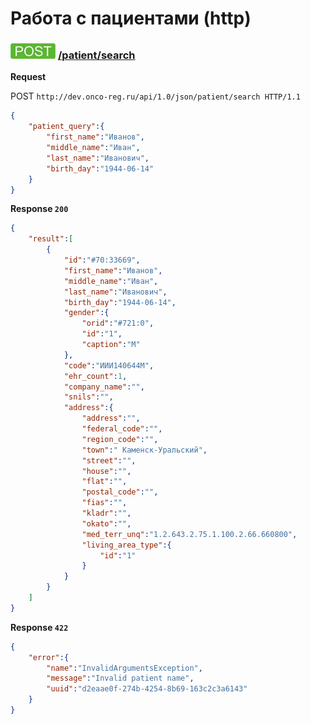 Работа с пациентами (http)
===


### ![POST](../../../../img/post.png) [/patient/search](../../search/index.md)

**Request**

POST `http://dev.onco-reg.ru/api/1.0/json/patient/search HTTP/1.1`
```json
{
    "patient_query":{
        "first_name":"Иванов",
        "middle_name":"Иван",
        "last_name":"Иванович",
        "birth_day":"1944-06-14"
    }
}
```

**Response `200`**
```json
{
    "result":[
        {
            "id":"#70:33669",
            "first_name":"Иванов",
            "middle_name":"Иван",
            "last_name":"Иванович",
            "birth_day":"1944-06-14",
            "gender":{
                "orid":"#721:0",
                "id":"1",
                "caption":"М"
            },
            "code":"ИИИ140644М",
            "ehr_count":1,
            "company_name":"",
            "snils":"",
            "address":{
                "address":"",
                "federal_code":"",
                "region_code":"",
                "town":" Каменск-Уральский",
                "street":"",
                "house":"",
                "flat":"",
                "postal_code":"",
                "fias":"",
                "kladr":"",
                "okato":"",
                "med_terr_unq":"1.2.643.2.75.1.100.2.66.660800",
                "living_area_type":{
                    "id":"1"
                }
            }
        }
    ]
}
```

**Response `422`**
```json
{
    "error":{
        "name":"InvalidArgumentsException",
        "message":"Invalid patient name",
        "uuid":"d2eaae0f-274b-4254-8b69-163c2c3a6143"
    }
}
```

